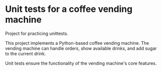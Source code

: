 # Unit tests for a coffee vending machine
Project for practicing unittests.

This project implements a Python-based coffee vending machine. The vending machine can handle orders, show available drinks, and add sugar to the current drink. 

Unit tests ensure the functionality of the vending machine's core features.
